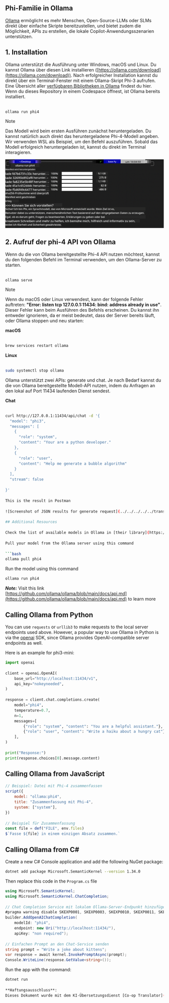 <!--
CO_OP_TRANSLATOR_METADATA:
{
  "original_hash": "0b38834693bb497f96bf53f0d941f9a1",
  "translation_date": "2025-05-07T10:39:34+00:00",
  "source_file": "md/01.Introduction/02/04.Ollama.md",
  "language_code": "de"
}
-->
## Phi-Familie in Ollama


[Ollama](https://ollama.com) ermöglicht es mehr Menschen, Open-Source-LLMs oder SLMs direkt über einfache Skripte bereitzustellen, und bietet zudem die Möglichkeit, APIs zu erstellen, die lokale Copilot-Anwendungsszenarien unterstützen.

## **1. Installation**

Ollama unterstützt die Ausführung unter Windows, macOS und Linux. Du kannst Ollama über diesen Link installieren ([https://ollama.com/download](https://ollama.com/download)). Nach erfolgreicher Installation kannst du direkt über ein Terminal-Fenster mit einem Ollama-Skript Phi-3 aufrufen. Eine Übersicht aller [verfügbaren Bibliotheken in Ollama](https://ollama.com/library) findest du hier. Wenn du dieses Repository in einem Codespace öffnest, ist Ollama bereits installiert.

```bash

ollama run phi4

```

> [!NOTE]
> Das Modell wird beim ersten Ausführen zunächst heruntergeladen. Du kannst natürlich auch direkt das heruntergeladene Phi-4-Modell angeben. Wir verwenden WSL als Beispiel, um den Befehl auszuführen. Sobald das Modell erfolgreich heruntergeladen ist, kannst du direkt im Terminal interagieren.

![run](../../../../../translated_images/ollama_run.e9755172b162b381359f8dc8ad0eb1499e13266d833afaf29c47e928d6d7abc5.de.png)

## **2. Aufruf der phi-4 API von Ollama**

Wenn du die von Ollama bereitgestellte Phi-4 API nutzen möchtest, kannst du den folgenden Befehl im Terminal verwenden, um den Ollama-Server zu starten.

```bash

ollama serve

```

> [!NOTE]
> Wenn du macOS oder Linux verwendest, kann der folgende Fehler auftreten: **"Error: listen tcp 127.0.0.1:11434: bind: address already in use"**. Dieser Fehler kann beim Ausführen des Befehls erscheinen. Du kannst ihn entweder ignorieren, da er meist bedeutet, dass der Server bereits läuft, oder Ollama stoppen und neu starten:

**macOS**

```bash

brew services restart ollama

```

**Linux**

```bash

sudo systemctl stop ollama

```

Ollama unterstützt zwei APIs: generate und chat. Je nach Bedarf kannst du die von Ollama bereitgestellte Modell-API nutzen, indem du Anfragen an den lokal auf Port 11434 laufenden Dienst sendest.

**Chat**

```bash

curl http://127.0.0.1:11434/api/chat -d '{
  "model": "phi3",
  "messages": [
    {
      "role": "system",
      "content": "Your are a python developer."
    },
    {
      "role": "user",
      "content": "Help me generate a bubble algorithm"
    }
  ],
  "stream": false
  
}'

This is the result in Postman

![Screenshot of JSON results for generate request](../../../../../translated_images/ollama_gen.bda5d4e715366cc9c1cae2956e30bfd55b07b22ca782ef69e680100a9a1fd563.de.png)

## Additional Resources

Check the list of available models in Ollama in [their library](https://ollama.com/library).

Pull your model from the Ollama server using this command

```bash
ollama pull phi4
```

Run the model using this command

```bash
ollama run phi4
```

***Note:*** Visit this link [https://github.com/ollama/ollama/blob/main/docs/api.md](https://github.com/ollama/ollama/blob/main/docs/api.md) to learn more

## Calling Ollama from Python

You can use `requests` or `urllib3` to make requests to the local server endpoints used above. However, a popular way to use Ollama in Python is via the [openai](https://pypi.org/project/openai/) SDK, since Ollama provides OpenAI-compatible server endpoints as well.

Here is an example for phi3-mini:

```python
import openai

client = openai.OpenAI(
    base_url="http://localhost:11434/v1",
    api_key="nokeyneeded",
)

response = client.chat.completions.create(
    model="phi4",
    temperature=0.7,
    n=1,
    messages=[
        {"role": "system", "content": "You are a helpful assistant."},
        {"role": "user", "content": "Write a haiku about a hungry cat"},
    ],
)

print("Response:")
print(response.choices[0].message.content)
```

## Calling Ollama from JavaScript 

```javascript
// Beispiel: Datei mit Phi-4 zusammenfassen
script({
    model: "ollama:phi4",
    title: "Zusammenfassung mit Phi-4",
    system: ["system"],
})

// Beispiel für Zusammenfassung
const file = def("FILE", env.files)
$`Fasse ${file} in einem einzigen Absatz zusammen.`
```

## Calling Ollama from C#

Create a new C# Console application and add the following NuGet package:

```bash
dotnet add package Microsoft.SemanticKernel --version 1.34.0
```

Then replace this code in the `Program.cs` file

```csharp
using Microsoft.SemanticKernel;
using Microsoft.SemanticKernel.ChatCompletion;

// Chat Completion Service mit lokalem Ollama-Server-Endpunkt hinzufügen
#pragma warning disable SKEXP0001, SKEXP0003, SKEXP0010, SKEXP0011, SKEXP0050, SKEXP0052
builder.AddOpenAIChatCompletion(
    modelId: "phi4",
    endpoint: new Uri("http://localhost:11434/"),
    apiKey: "non required");

// Einfachen Prompt an den Chat-Service senden
string prompt = "Write a joke about kittens";
var response = await kernel.InvokePromptAsync(prompt);
Console.WriteLine(response.GetValue<string>());
```

Run the app with the command:

```bash
dotnet run

**Haftungsausschluss**:  
Dieses Dokument wurde mit dem KI-Übersetzungsdienst [Co-op Translator](https://github.com/Azure/co-op-translator) übersetzt. Obwohl wir uns um Genauigkeit bemühen, beachten Sie bitte, dass automatisierte Übersetzungen Fehler oder Ungenauigkeiten enthalten können. Das Originaldokument in seiner Ursprungssprache ist als maßgebliche Quelle zu betrachten. Für wichtige Informationen wird eine professionelle menschliche Übersetzung empfohlen. Wir übernehmen keine Haftung für Missverständnisse oder Fehlinterpretationen, die durch die Nutzung dieser Übersetzung entstehen.